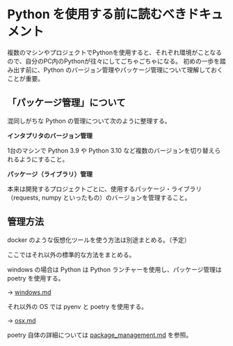 # Python を使用する前に読むべきドキュメント

複数のマシンやプロジェクトでPythonを使用すると、それぞれ環境がことなるので、自分のPC内のPythonが往々にしてごちゃごちゃになる。
初めの一歩を踏み出す前に、Python のバージョン管理やパッケージ管理について理解しておくことが重要。

## 「パッケージ管理」について

混同しがちな Python の管理について次のように整理する。

**インタプリタのバージョン管理**

1台のマシンで Python 3.9 や Python 3.10 など複数のバージョンを切り替えられるようにすること。

**パッケージ（ライブラリ）管理**

本来は開発するプロジェクトごとに、使用するパッケージ・ライブラリ（requests, numpy といったもの）のバージョンを管理すること。

## 管理方法

docker のような仮想化ツールを使う方法は別途まとめる。（予定）

ここではそれ以外の標準的な方法をまとめる。

windows の場合は Python は Python ランチャーを使用し、パッケージ管理は poetry を使用する。

→ [windows.md](windows.md)

それ以外の OS では pyenv と poetry を使用する。

→ [osx.md](osx.md)

poetry 自体の詳細については [package_management.md](../package_management.md) を参照。
